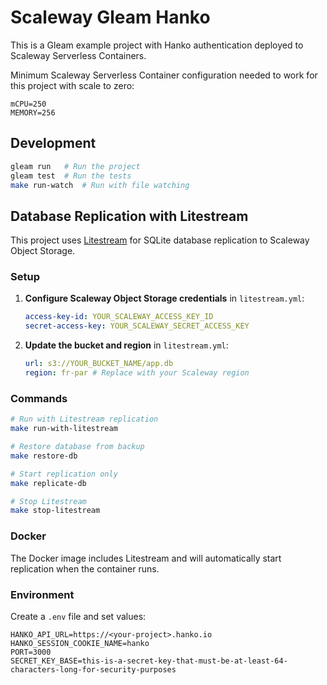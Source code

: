 # Scaleway Gleam Hanko

This is a Gleam example project with Hanko authentication deployed to Scaleway Serverless Containers.

Minimum Scaleway Serverless Container configuration needed to work for this project with scale to zero:

```
mCPU=250
MEMORY=256
```

## Development

```sh
gleam run   # Run the project
gleam test  # Run the tests
make run-watch  # Run with file watching
```

## Database Replication with Litestream

This project uses [Litestream](https://litestream.io/) for SQLite database replication to Scaleway Object Storage.

### Setup

1. **Configure Scaleway Object Storage credentials** in `litestream.yml`:

   ```yaml
   access-key-id: YOUR_SCALEWAY_ACCESS_KEY_ID
   secret-access-key: YOUR_SCALEWAY_SECRET_ACCESS_KEY
   ```

2. **Update the bucket and region** in `litestream.yml`:
   ```yaml
   url: s3://YOUR_BUCKET_NAME/app.db
   region: fr-par # Replace with your Scaleway region
   ```

### Commands

```sh
# Run with Litestream replication
make run-with-litestream

# Restore database from backup
make restore-db

# Start replication only
make replicate-db

# Stop Litestream
make stop-litestream
```

### Docker

The Docker image includes Litestream and will automatically start replication when the container runs.

### Environment

Create a `.env` file and set values:

```
HANKO_API_URL=https://<your-project>.hanko.io
HANKO_SESSION_COOKIE_NAME=hanko
PORT=3000
SECRET_KEY_BASE=this-is-a-secret-key-that-must-be-at-least-64-characters-long-for-security-purposes
```
